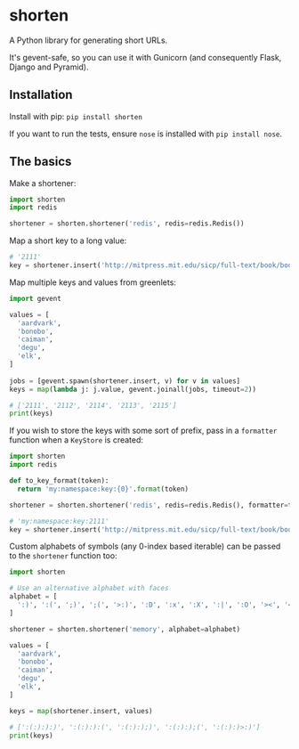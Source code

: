 # shorten

A Python library for generating short URLs.

It's gevent-safe, so you can use it with Gunicorn (and consequently Flask, Django and Pyramid).

## Installation

Install with pip: `pip install shorten`

If you want to run the tests, ensure `nose` is installed with `pip install nose`.

## The basics

Make a shortener:

```python
import shorten
import redis

shortener = shorten.shortener('redis', redis=redis.Redis())
```

Map a short key to a long value:

```python
# '2111'
key = shortener.insert('http://mitpress.mit.edu/sicp/full-text/book/book.html')
```   

Map multiple keys and values from greenlets:

```python
import gevent   

values = [
  'aardvark', 
  'bonobo', 
  'caiman', 
  'degu', 
  'elk',
]
  
jobs = [gevent.spawn(shortener.insert, v) for v in values]   
keys = map(lambda j: j.value, gevent.joinall(jobs, timeout=2))

# ['2111', '2112', '2114', '2113', '2115']
print(keys)
```  

If you wish to store the keys with some sort of prefix, pass in a `formatter` function when a `KeyStore` is created:

```python
import shorten
import redis

def to_key_format(token):
  return 'my:namespace:key:{0}'.format(token)

shortener = shorten.shortener('redis', redis=redis.Redis(), formatter=to_key_format)

# 'my:namespace:key:2111'
key = shortener.insert('http://mitpress.mit.edu/sicp/full-text/book/book.html')
```      

Custom alphabets of symbols (any 0-index based iterable) can be passed to the `shortener` function too:

```python
import shorten

# Use an alternative alphabet with faces
alphabet = [
  ':)', ':(', ';)', ';(', '>:)', ':D', ':x', ':X', ':|', ':O', '><', '<<', '>>', '^^', 'O_o', u'?_?',
]

shortener = shorten.shortener('memory', alphabet=alphabet)

values = [
  'aardvark', 
  'bonobo', 
  'caiman', 
  'degu', 
  'elk',
]

keys = map(shortener.insert, values)

# [':(:):):)', ':(:):):(', ':(:):);)', ':(:):);(', ':(:):)>:)']
print(keys)
```